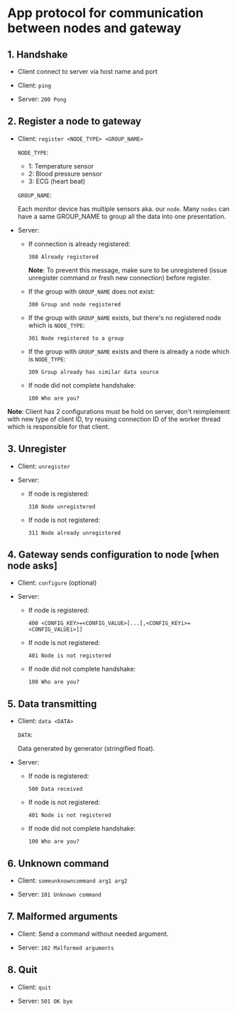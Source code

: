 # App protocol for communication between nodes and gateway

## 1. Handshake

- Client connect to server via host name and port

- Client: `ping`

- Server: `200 Pong`

## 2. Register a node to gateway

- Client: `register <NODE_TYPE> <GROUP_NAME>`

  `NODE_TYPE`:
    - 1: Temperature sensor
    - 2: Blood pressure sensor
    - 3: ECG (heart beat)
    
  `GROUP_NAME`:
  
    Each monitor device has multiple sensors aka. our `node`. Many `nodes` can have a same GROUP_NAME to group all the data into one presentation.
  
- Server:

  - If connection is already registered:

    `308 Already registered`

    **Note**: To prevent this message, make sure to be unregistered (issue unregister command or fresh new connection) before register.

  - If the group with `GROUP_NAME` does not exist:
  
    `300 Group and node registered`

  - If the group with `GROUP_NAME` exists, but there's no registered node which is `NODE_TYPE`:
  
    `301 Node registered to a group`
  
  - If the group with `GROUP_NAME` exists and there is already a node which is `NODE_TYPE`:
  
    `309 Group already has similar data source`
    
  - If node did not complete handshake:
  
    `100 Who are you?`
    
**Note**: Client has 2 configurations must be hold on server, don't reimplement with new type of client ID, try reusing connection ID of the worker thread which is responsible for that client.

## 3. Unregister

- Client: `unregister`

- Server:

  - If node is registered:

    `310 Node unregistered`

  - If node is not registered:

    `311 Node already unregistered`

## 4. Gateway sends configuration to node [when node asks]

- Client: `configure` (optional)

- Server:

  - If node is registered:
  
    `400 <CONFIG_KEY>=<CONFIG_VALUE>[...[,<CONFIG_KEYi>=<CONFIG_VALUEi>]]`
    
  - If node is not registered:
  
    `401 Node is not registered`
    
  - If node did not complete handshake:
  
    `100 Who are you?`

## 5. Data transmitting

- Client: `data <DATA>`

  `DATA`:
  
    Data generated by generator (stringified float).
    
- Server:

  - If node is registered:
  
    `500 Data received`
    
  - If node is not registered:
  
    `401 Node is not registered`
    
  - If node did not complete handshake:
  
    `100 Who are you?`

## 6. Unknown command

- Client: `someunknowncommand arg1 arg2`

- Server: `101 Unknown command`

## 7. Malformed arguments

- Client: Send a command without needed argument.

- Server: `102 Malformed arguments`

## 8. Quit

- Client: `quit`

- Server: `501 OK bye`
